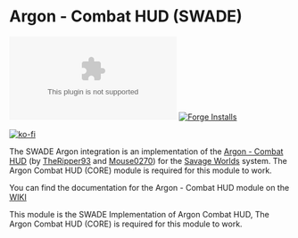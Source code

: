 # Argon - Combat HUD (SWADE)
![Latest Release Download Count](https://img.shields.io/github/downloads/mrcomac/enhancedcombathud-swade/latest/module.zip?color=2b82fc&label=DOWNLOADS&style=for-the-badge) [![Forge Installs](https://img.shields.io/badge/dynamic/json?label=Forge%20Installs&query=package.installs&suffix=%25&url=https%3A%2F%2Fforge-vtt.com%2Fapi%2Fbazaar%2Fpackage%2Fenhancedcombathud-swade&colorB=03ff1c&style=for-the-badge)](https://forge-vtt.com/bazaar#package=enhancedcombathud-swade)

[![ko-fi](https://www.ko-fi.com/img/githubbutton_sm.svg)](https://ko-fi.com/snagov)

The SWADE Argon integration is an implementation of the [Argon - Combat HUD](https://foundryvtt.com/packages/enhancedcombathud) (by [TheRipper93](https://theripper93.com/) and [Mouse0270](https://github.com/mouse0270)) for the [Savage Worlds](https://foundryvtt.com/packages/swade) system. The Argon Combat HUD (CORE) module is required for this module to work.

You can find the documentation for the Argon - Combat HUD module on the [WIKI](https://api.theripper93.com/modulewiki/enhancedcombathud/free)

This module is the SWADE Implementation of Argon Combat HUD, The Argon Combat HUD (CORE) is required for this module to work.
